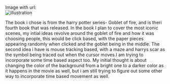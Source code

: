 


Image with url:  
![illustration](https://i.postimg.cc/TPZyFC8S/gobletoffire.jpg)


The book i chose is from the harry potter series- Goblet of fire, and is theri fourth book that was released.
In the book I plan to cover the most iconic scenes, my intial ideas revolve around the goblet of fire and how it was choosing people, this would be click based, with the paper pieces appearing randomly when clicked and the goblet being in the middle. The second idea i have is mouse tracking based, with a maze and harrys scar as the symbol being traced out when the cursor moves.I am trying to incorporate some time based aspect too. My initial thought is about changing the color of the background from a bright one to a darker color as it happens in the movie as well, but i am still trying to figure out some other way to incorporate time based movement as well. 
